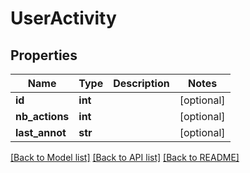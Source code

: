 # UserActivity


## Properties
Name | Type | Description | Notes
------------ | ------------- | ------------- | -------------
**id** | **int** |  | [optional] 
**nb_actions** | **int** |  | [optional] 
**last_annot** | **str** |  | [optional] 

[[Back to Model list]](../README.md#documentation-for-models) [[Back to API list]](../README.md#documentation-for-api-endpoints) [[Back to README]](../README.md)



